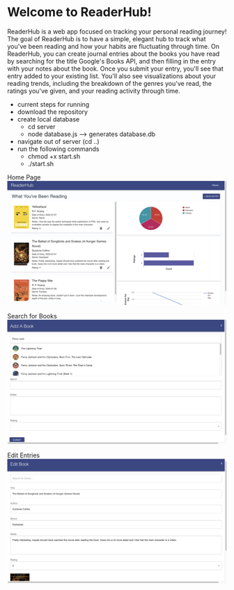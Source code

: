 <h1>Welcome to ReaderHub!</h1> 
<p>ReaderHub is a web app focused on tracking your personal reading journey! The goal of ReaderHub is to have a simple, elegant hub to track what you've been reading and how your habits are fluctuating through time.
On ReaderHub, you can create journal entries about the books you have read by searching for the title Google's Books API, and then filling in the entry with your notes about the book. Once you submit your entry, you'll see that entry added to your existing list. 
You'll also see visualizations about your reading trends, including the breakdown of the genres you've read, the ratings you've given, and your reading activity through time. </p>

- current steps for running
- download the repository
- create local database
    - cd server
    - node database.js --> generates database.db
- navigate out of server (cd ..)
- run the following commands
    - chmod +x start.sh
    - ./start.sh

Home Page
![Alt text](screenshots/ReaderHub1.png)

Search for Books
![Alt text](screenshots/ReaderHub2.png)

Edit Entries
![Alt text](screenshots/ReaderHub3.png)
